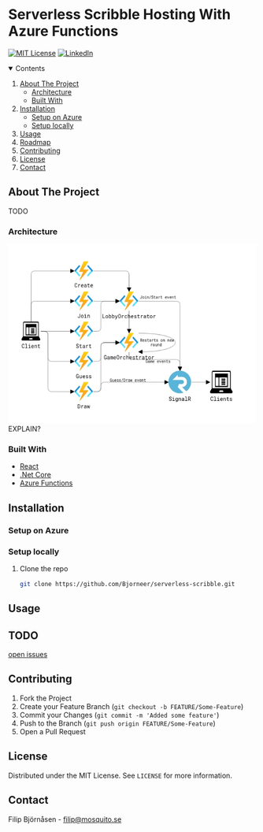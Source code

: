 # Serverless Scribble Hosting With Azure Functions

[![MIT License][license-shield]][license-url]
[![LinkedIn][linkedin-shield]][linkedin-url]

<details open="open">
  <summary>Contents</summary>
  <ol>
    <li>
      <a href="#about">About The Project</a>
      <ul>
        <li><a href="#architecture">Architecture</a></li>
        <li><a href="#built-with">Built With</a></li>
      </ul>
    </li>
    <li>
      <a href="#getting-started">Installation</a>
      <ul>
        <li><a href="#azure">Setup on Azure</a></li>
        <li><a href="#locally">Setup locally</a></li>
      </ul>
    </li>
    <li><a href="#usage">Usage</a></li>
    <li><a href="#roadmap">Roadmap</a></li>
    <li><a href="#contributing">Contributing</a></li>
    <li><a href="#license">License</a></li>
    <li><a href="#contact">Contact</a></li>
  </ol>
</details>



## About The Project

TODO

### Architecture

![alt text][architecture]
EXPLAIN?

### Built With

* [React](https://reactjs.org/)
* [.Net Core](https://docs.microsoft.com/en-us/dotnet/fundamentals/)
* [Azure Functions](https://azure.microsoft.com/en-us/services/functions/)

## Installation

### Setup on Azure

### Setup locally

1. Clone the repo
   ```sh
   git clone https://github.com/Bjorneer/serverless-scribble.git
   ```
   
## Usage

## TODO

[open issues](https://github.com/Bjorneer/serverless-scribble/issues)

## Contributing

1. Fork the Project
2. Create your Feature Branch (`git checkout -b FEATURE/Some-Feature`)
3. Commit your Changes (`git commit -m 'Added some feature'`)
4. Push to the Branch (`git push origin FEATURE/Some-Feature`)
5. Open a Pull Request

## License

Distributed under the MIT License. See `LICENSE` for more information.

## Contact

Filip Björnåsen - filip@mosquito.se

[license-shield]: https://img.shields.io/github/license/othneildrew/Best-README-Template.svg?style=for-the-badge
[license-url]: https://github.com/Bjorneer/serverless-scribble/blob/master/LICENSE
[linkedin-shield]: https://img.shields.io/badge/-LinkedIn-black.svg?style=for-the-badge&logo=linkedin&colorB=555
[linkedin-url]: https://www.linkedin.com/in/filip-bj%C3%B6rn%C3%A5sen-b07a7a1b3/
[architecture]: Assets/azure-scribble-architecture.PNG
